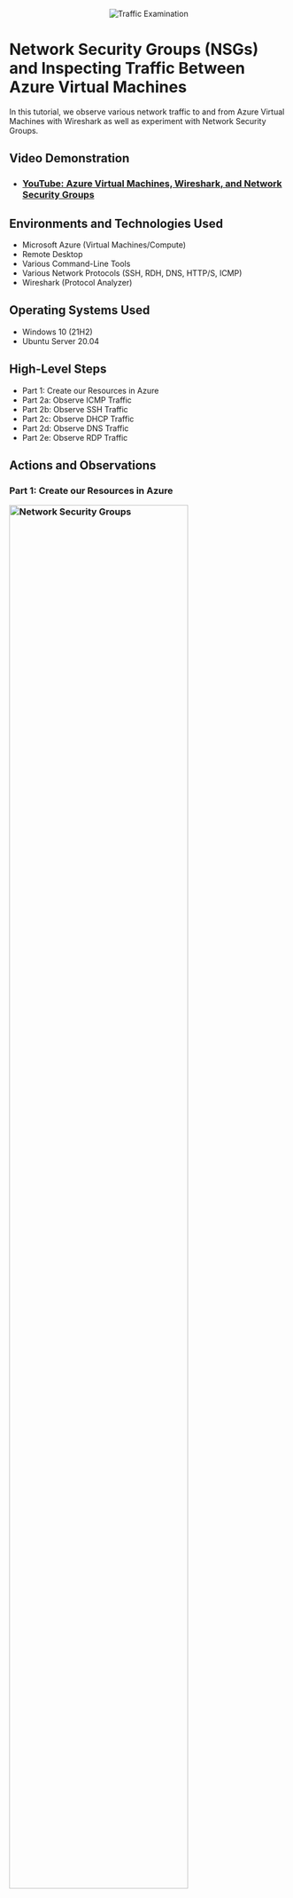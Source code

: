 <p align="center">
<img src="https://user-images.githubusercontent.com/131130119/235436639-e7b84a46-1ba6-4996-8871-d5ae77081298.JPG" alt="Traffic Examination"/>
</p>

<h1>Network Security Groups (NSGs) and Inspecting Traffic Between Azure Virtual Machines</h1>
In this tutorial, we observe various network traffic to and from Azure Virtual Machines with Wireshark as well as experiment with Network Security Groups. <br />


<h2>Video Demonstration</h2>

- ### [YouTube: Azure Virtual Machines, Wireshark, and Network Security Groups](https://www.youtube.com)

<h2>Environments and Technologies Used</h2>

- Microsoft Azure (Virtual Machines/Compute)
- Remote Desktop
- Various Command-Line Tools
- Various Network Protocols (SSH, RDH, DNS, HTTP/S, ICMP)
- Wireshark (Protocol Analyzer)

<h2>Operating Systems Used </h2>

- Windows 10 (21H2)
- Ubuntu Server 20.04

<h2>High-Level Steps</h2>

- Part 1: Create our Resources in Azure
- Part 2a: Observe ICMP Traffic
- Part 2b: Observe SSH Traffic
- Part 2c: Observe DHCP Traffic
- Part 2d: Observe DNS Traffic
- Part 2e: Observe RDP Traffic

<h2>Actions and Observations</h2>
<h3>Part 1: Create our Resources in Azure </3>

<p>
<img src="https://user-images.githubusercontent.com/131130119/235441444-bce9dbf8-7153-41b2-8ad3-ce2e89db42a1.png" height="80%" width="80%" alt="Network Security Groups"/>
</p>

- Create a Windows 10 Virtual Machine (VM)
  - While creating the VM, select the previously created Resource Group
  - While creating the VM, allow it to create a new Virtual Network (Vnet) and Subnet
- Create a Linux (Ubuntu) VM
  - While create the VM, select the previously created Resource Group and Vnet
  - Observe Your Virtual Network within Network Watcher

<br />

<h3> Part 2a: Observe ICMP Traffic </h3>

<p>
<img src="https://user-images.githubusercontent.com/131130119/235440214-6e1846eb-de71-4c32-9712-ce8e16ee742f.png" height="80%" width="80%" alt="Network Security Groups"/>
</p>

- Use Remote Desktop to connect to your Windows 10 Virtual Machine

<p>
<img src="https://user-images.githubusercontent.com/131130119/235440439-5287c2d5-851a-4a99-840f-484dda6069bc.png" height="80%" width="80%" alt="Network Security Groups"/>
</p>

- Within your Windows 10 Virtual Machine, Install Wireshark
- Open Wireshark and filter for ICMP traffic only
- Retrieve the private IP address of the Ubuntu VM and attempt to ping it from within the Windows 10 VM
  - Observe ping requests and replies within WireShark

<p>
<img src="https://user-images.githubusercontent.com/131130119/235440856-87cc3a5a-e076-4f72-8c50-3098a58cba63.png" height="80%" width="80%" alt="Network Security Groups"/>
</p>

- From The Windows 10 VM, open command line or PowerShell and attempt to ping a public website (such as www.google.com) and observe the traffic in WireShark
- Initiate a perpetual/non-stop ping from your Windows 10 VM to your Ubuntu VM

<p>
<img src="https://user-images.githubusercontent.com/131130119/235441157-72f3e8f1-bf60-426b-b295-f459e45deeaa.png" height="80%" width="80%" alt="Network Security Groups"/>
</p>

  - Open the Network Security Group your Ubuntu VM is using and disable incoming (inbound) ICMP traffic
  - Back in the Windows 10 VM, observe the ICMP traffic in WireShark and the command line Ping activity
  - Re-enable ICMP traffic for the Network Security Group your Ubuntu VM is using

<p>
<img src="https://user-images.githubusercontent.com/131130119/235441789-9596cc38-2482-44e6-a0e5-15df9babe82c.png" height="80%" width="80%" alt="Network Security Groups"/>
</p>

  - Back in the Windows 10 VM, observe the ICMP traffic in WireShark and the command line Ping activity (should start working)
  - Stop the ping activity

<br />


<h3> Part 2b Observe SSH Traffic </h3>

<p>
<img src="https://user-images.githubusercontent.com/131130119/235442500-f6647c30-0a05-4247-bbc7-0b2f49f0bbcd.png" height="80%" width="80%" alt="Network Security Groups"/>
</p>

<p>
<img src="https://user-images.githubusercontent.com/131130119/235442306-c78717ee-ea44-4423-b9b0-55bdcffa4b5b.png" height="80%" width="80%" alt="Network Security Groups"/>
</p>
<p>
  To observe SSH traffic
</p>
 
- Back in Wireshark, filter for SSH traffic only
- From your Windows 10 VM, “SSH into” your Ubuntu Virtual Machine (via its private IP address)
  - open cmd or powershell
  - type ssh labuser@10.0.0.5 (this is the username for the ubuntu machine)
  - type yes to comfirm your action
  - type the password for the ubuntu machine
  - Type commands (username, pwd, etc) into the linux SSH connection and observe SSH traffic spam in WireShark
- observe the wireshark for all SSH activities in the ubuntu machine
- Exit the SSH connection by typing ‘exit’ and pressing [Enter]

<br />

<h3> Part 2c: Observe DHCP Traffic </h3>
<p>
<img src="https://i.imgur.com/DJmEXEB.png" height="80%" width="80%" alt="Network Security Groups"/>
</p>

- Back in Wireshark, filter for DHCP traffic only
- From your Windows 10 VM, attempt to issue your VM a new IP address from the command line (ipconfig /renew)
- Observe the DHCP traffic appearing in WireShark

<br />

<h3> Part 2d: Observe DNS Traffic </h3>
<p>
<img src="https://i.imgur.com/DJmEXEB.png" height="80%" width="80%" alt="Network Security Groups"/>
</p>

- Back in Wireshark, filter for DNS traffic only
- From your Windows 10 VM within a command line, use nslookup to see what google.com and disney.com’s IP addresses are
  - type nslookup www.google.com
  - nslookup www.disney.com
- Observe the DNS traffic being show in WireShark

<br />


<p>
<img src="https://i.imgur.com/DJmEXEB.png" height="80%" width="80%" alt="Network Security Groups"/>
</p>

- Back in Wireshark, filter for RDP traffic only (tcp.port == 3389)
  - Observe the immediate non-stop spam of traffic? 
- Why do you think it’s non-stop spamming vs only showing traffic when you do an activity?
  - Answer: because the RDP (protocol) is constantly showing you a live stream from one computer to another, therefor traffic is always being transmitted


<br />


